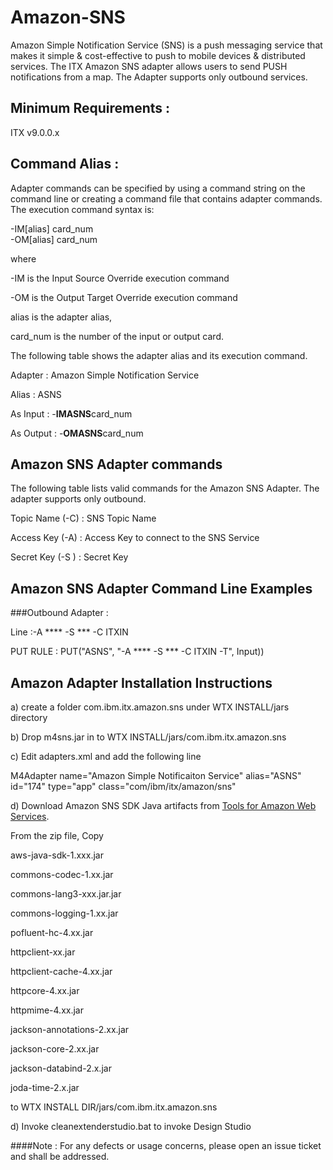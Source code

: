 # Amazon-SNS

Amazon Simple Notification Service (SNS) is a push messaging service that makes it simple & cost-effective to push to mobile devices & distributed services. The ITX Amazon SNS adapter allows users to send PUSH notifications from a map.  The Adapter supports only outbound services. 

## Minimum Requirements : 

ITX v9.0.0.x

## Command Alias : 

Adapter commands can be specified by using a command string on the command line or creating a command file that contains adapter commands. The execution command syntax is:

-IM[alias] card_num <br>
-OM[alias] card_num


where 

-IM is the Input Source Override execution command 

-OM is the Output Target Override execution command

alias is the adapter alias, 

card_num is the number of the input or output card. 


The following table shows the adapter alias and its execution command.

Adapter 	:  Amazon Simple Notification Service 

Alias 	        :  ASNS 

As Input        :  -**IMASNS**card_num 

As Output       :  -**OMASNS**card_num 



## Amazon SNS Adapter commands

The following table lists valid commands for the Amazon SNS Adapter. The adapter supports only outbound. 


Topic Name (-C)     : SNS Topic Name

Access Key (-A)	  : Access Key to connect to the SNS Service 

Secret Key (-S )  : Secret Key


## Amazon SNS Adapter Command Line Examples

###Outbound Adapter : 

Line :-A ****  -S *** -C ITXIN 

PUT RULE : PUT("ASNS", "-A ****  -S *** -C ITXIN  -T", Input)) 



## Amazon Adapter Installation Instructions 

a) create a folder com.ibm.itx.amazon.sns under WTX INSTALL/jars directory

b) Drop m4sns.jar in to WTX INSTALL/jars/com.ibm.itx.amazon.sns

c) Edit adapters.xml and add the following line


M4Adapter name="Amazon Simple Notificaiton Service" alias="ASNS" id="174" type="app" class="com/ibm/itx/amazon/sns"


d) Download Amazon SNS SDK Java artifacts from [Tools for Amazon Web Services](https://aws.amazon.com/tools/). 

From the zip file, Copy 

aws-java-sdk-1.xxx.jar

commons-codec-1.xx.jar

commons-lang3-xxx.jar.jar

commons-logging-1.xx.jar

pofluent-hc-4.xx.jar

httpclient-xx.jar

httpclient-cache-4.xx.jar

httpcore-4.xx.jar

httpmime-4.xx.jar

jackson-annotations-2.xx.jar

jackson-core-2.xx.jar

jackson-databind-2.x.jar 

joda-time-2.x.jar 


to WTX INSTALL DIR/jars/com.ibm.itx.amazon.sns <br>


d) Invoke cleanextenderstudio.bat to invoke Design Studio
 

####Note : For any defects or usage concerns, please open an issue ticket and shall be addressed. 
